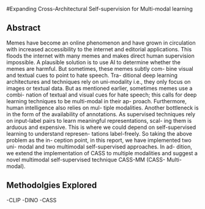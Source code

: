 #Expanding Cross-Architectural Self-supervision for Multi-modal learning

## Abstract
Memes have become an online phenomenon and have grown
in circulation with increased accessibility to the internet and
editorial applications. This floods the internet with many
memes and makes direct human supervision impossible. A
plausible solution is to use AI to determine whether the
memes are harmful. But sometimes, these memes subtly com-
bine visual and textual cues to point to hate speech. Tra-
ditional deep learning architectures and techniques rely on
uni-modality i.e., they only focus on images or textual data.
But as mentioned earlier, sometimes memes use a combi-
nation of textual and visual cues for hate speech; this calls
for deep learning techniques to be multi-modal in their ap-
proach. Furthermore, human intelligence also relies on mul-
tiple modalities. Another bottleneck is in the form of the
availability of annotations. As supervised techniques rely on
input-label pairs to learn meaningful representations, scal-
ing them is arduous and expensive. This is where we could
depend on self-supervised learning to understand represen-
tations label-freely. So taking the above problem as the in-
ception point, in this report, we have implemented two uni-
modal and two multimodal self-supervised approaches. In ad-
dition, we extend the implementation of CASS to multiple
modalities and suggest a novel multimodal self-supervised
technique CASS-MM (CASS- Multi-modal).

## Methodolgies Explored
-CLIP
-DINO
-CASS



